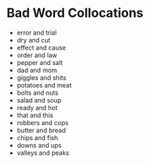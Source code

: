 # Bad Word Collocations

- error and trial
- dry and cut
- effect and cause
- order and law
- pepper and salt
- dad and mom
- giggles and shits
- potatoes and meat
- bolts and nuts
- salad and soup
- ready and hot
- that and this
- robbers and cops
- butter and bread
- chips and fish
- downs and ups
- valleys and peaks

